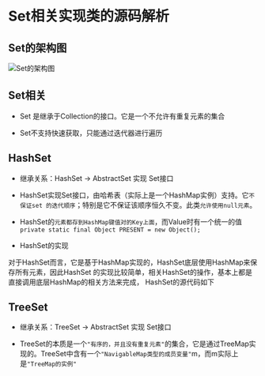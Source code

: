 # Set相关实现类的源码解析

## Set的架构图

![Set的架构图](https://images0.cnblogs.com/blog/497634/201309/09223827-04741ce6b3f84b3ab76cee8dd316b403.jpg)

## Set相关

* Set 是继承于Collection的接口。它是一个不允许有重复元素的集合

* Set不支持快速获取，只能通过迭代器进行遍历

## HashSet

* 继承关系：HashSet -> AbstractSet 实现 Set接口

* HashSet实现Set接口，由哈希表（实际上是一个HashMap实例）支持。它`不保证set 的迭代顺序`；特别是它不保证该顺序恒久不变。此类`允许使用null元素`。

* HashSet的`元素都存到HashMap键值对的Key上面`，而Value时有一个统一的值`private static final Object PRESENT = new Object();`

* HashSet的实现

对于HashSet而言，它是基于HashMap实现的，HashSet底层使用HashMap来保存所有元素，因此HashSet 的实现比较简单，相关HashSet的操作，基本上都是直接调用底层HashMap的相关方法来完成， HashSet的源代码如下

## TreeSet

* 继承关系：TreeSet -> AbstractSet 实现 Set接口

* TreeSet的本质是一个`"有序的，并且没有重复元素"`的集合，它是通过TreeMap实现的。TreeSet中含有一个`"NavigableMap类型的成员变量"`m，而m实际上是`"TreeMap的实例"`